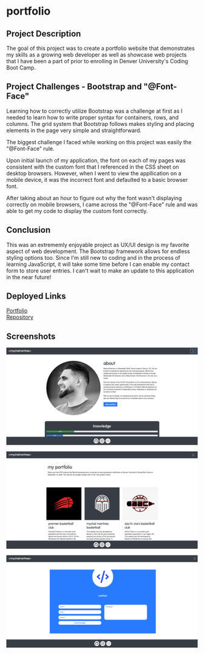 # portfolio

## Project Description

The goal of this project was to create a portfolio website that demonstrates my skills as a growing web developer as well as showcase web projects that I have been a part of prior to enrolling in Denver University's Coding Boot Camp.

## Project Challenges - Bootstrap and "@Font-Face"

Learning how to correctly utilize Bootstrap was a challenge at first as I needed to learn how to write proper syntax for containers, rows, and columns. The grid system that Bootstrap follows makes styling and placing elements in the page very simple and straightforward.

The biggest challenge I faced while working on this project was easily the "@Font-Face" rule. 

Upon initial launch of my application, the font on each of my pages was consistent with the custom font that I referenced in the CSS sheet on desktop browsers. However, when I went to view the appllication on a mobile device, it was the incorrect font and defaulted to a basic browser font.

After taking about an hour to figure out why the font wasn't displaying correctly on mobile browsers, I came across the "@Font-Face" rule and was able to get my code to display the custom font correctly.

## Conclusion

This was an extrememly enjoyable project as UX/UI design is my favorite aspect of web development. The Bootstrap framework allows for endless styling options too. Since I'm still new to coding and in the process of learning JavaScript, it will take some time before I can enable my contact form to store user entries. I can't wait to make an update to this application in the near future!

## Deployed Links

[Portfolio](https://mychalgm.github.io/portfolio)<br>
[Repository](https://github.com/mychalgm/responsive-portfolio)

## Screenshots

![alttext](assets/images/about-screenshot.png "About Page Screenshot")

![alttext](assets/images/portfolio-screenshot.png "Portfolio Page Screenshot")

![alttext](assets/images/contact-screenshot.png "Contact Page Screenshot")
